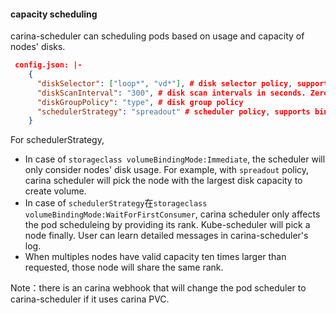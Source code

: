 #### capacity scheduling

carina-scheduler can scheduling pods based on usage and capacity of nodes' disks.

```json
 config.json: |-
    {
      "diskSelector": ["loop*", "vd*"], # disk selector policy, supports regix expressions.
      "diskScanInterval": "300", # disk scan intervals in seconds. Zero will disable scanning. 
      "diskGroupPolicy": "type", # disk group policy
      "schedulerStrategy": "spreadout" # scheduler policy, supports binpack and spreadout.
    }
```

For schedulerStrategy,

- In case of `storageclass volumeBindingMode:Immediate`, the scheduler will only consider nodes' disk usage. For example, with `spreadout` policy, carina scheduler will pick the node with the largest disk capacity to create volume.
- In case of `schedulerStrategy`在`storageclass volumeBindingMode:WaitForFirstConsumer`, carina scheduler only affects the pod scheduleing by providing its rank. Kube-scheduler will pick a node finally. User can learn detailed messages in carina-scheduler's log.
- When multiples nodes have valid capacity ten times larger than requested, those node will share the same rank. 

Note：there is an carina webhook that will change the pod scheduler to carina-scheduler if it uses carina PVC. 